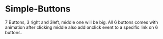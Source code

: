 # Simple-Buttons
7 Buttons, 3 right and 3left, middle one will be big. All 6 buttons comes with animation after clicking middle also add onclick event to a specific link on 6 buttons.
